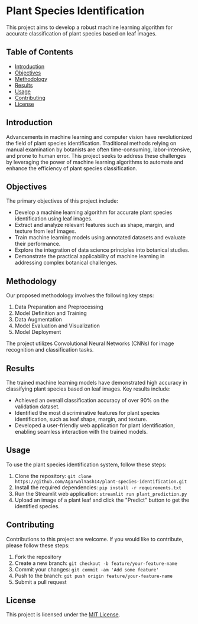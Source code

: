 # Plant Species Identification

This project aims to develop a robust machine learning algorithm for accurate classification of plant species based on leaf images.

## Table of Contents
- [Introduction](#introduction)
- [Objectives](#objectives)
- [Methodology](#methodology)
- [Results](#results)
- [Usage](#usage)
- [Contributing](#contributing)
- [License](#license)

## Introduction
Advancements in machine learning and computer vision have revolutionized the field of plant species identification. Traditional methods relying on manual examination by botanists are often time-consuming, labor-intensive, and prone to human error. This project seeks to address these challenges by leveraging the power of machine learning algorithms to automate and enhance the efficiency of plant species classification.

## Objectives
The primary objectives of this project include:
- Develop a machine learning algorithm for accurate plant species identification using leaf images.
- Extract and analyze relevant features such as shape, margin, and texture from leaf images.
- Train machine learning models using annotated datasets and evaluate their performance.
- Explore the integration of data science principles into botanical studies.
- Demonstrate the practical applicability of machine learning in addressing complex botanical challenges.

## Methodology
Our proposed methodology involves the following key steps:
1. Data Preparation and Preprocessing
2. Model Definition and Training
3. Data Augmentation
4. Model Evaluation and Visualization
5. Model Deployment

The project utilizes Convolutional Neural Networks (CNNs) for image recognition and classification tasks.

## Results
The trained machine learning models have demonstrated high accuracy in classifying plant species based on leaf images. Key results include:
- Achieved an overall classification accuracy of over 90% on the validation dataset.
- Identified the most discriminative features for plant species identification, such as leaf shape, margin, and texture.
- Developed a user-friendly web application for plant identification, enabling seamless interaction with the trained models.

## Usage
To use the plant species identification system, follow these steps:
1. Clone the repository: `git clone https://github.com/AgarwalYash14/plant-species-identification.git`
2. Install the required dependencies: `pip install -r requirements.txt`
3. Run the Streamlit web application: `streamlit run plant_prediction.py`
4. Upload an image of a plant leaf and click the "Predict" button to get the identified species.

## Contributing
Contributions to this project are welcome. If you would like to contribute, please follow these steps:
1. Fork the repository
2. Create a new branch: `git checkout -b feature/your-feature-name`
3. Commit your changes: `git commit -am 'Add some feature'`
4. Push to the branch: `git push origin feature/your-feature-name`
5. Submit a pull request

## License
This project is licensed under the [MIT License](LICENSE).
